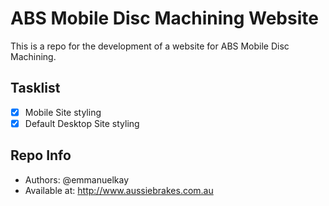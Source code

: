 # ABS Mobile Disc Machining Website
This is a repo for the development of a website for ABS Mobile Disc Machining.

## Tasklist
- [x] Mobile Site styling
- [x] Default Desktop Site styling

## Repo Info
* Authors: @emmanuelkay
* Available at: http://www.aussiebrakes.com.au
